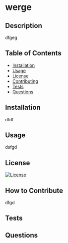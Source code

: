 # werge

  ## Description
  
  dfgeg
  
  ## Table of Contents
  
  - [Installation](#installation)
  - [Usage](#usage)
  - [License](#license)
  - [Contributing](#how-to-contribute)
  - [Tests](#tests)
  - [Questions](#questions)
  
  ## Installation 
  
  dfdf
  
  ## Usage
  
  dsfgd
  
  ## License

  [![License](https://img.shields.io/badge/License-Apache%202.0-blue.svg)](https://opensource.org/licenses/Apache-2.0)
  
  ## How to Contribute
  
  dfgd
  
  ## Tests
  
  ## Questions

